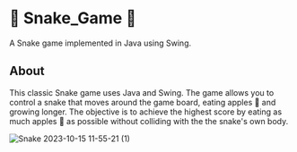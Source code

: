 # 🐍 Snake_Game 🐍

A Snake game implemented in Java using Swing.

## About

This classic Snake game uses Java and Swing. The game allows you to control a snake that moves around the game board, eating apples 🍎 and growing longer. The objective is to achieve the highest score by eating as much apples 🍎 as possible without colliding with the the snake's own body.




![Snake 2023-10-15 11-55-21 (1)](https://github.com/merlinMorgan16/Snake_Game/assets/55897326/70cf87b7-a1ac-4c8c-9bf6-8c9dbf50c90f)
